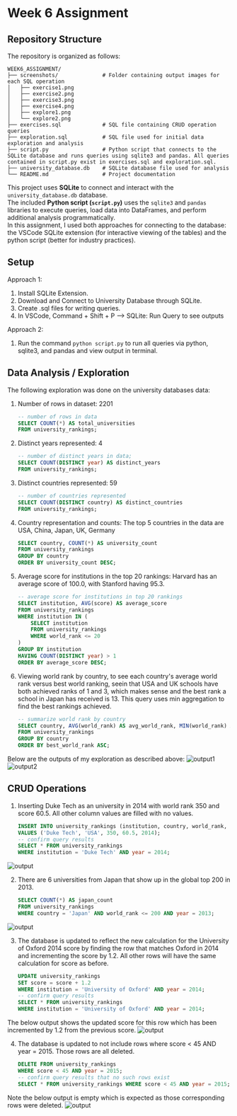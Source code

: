 # Week 6 Assignment # 

## Repository Structure ##

The repository is organized as follows:
```
WEEK6_ASSIGNMENT/
├── screenshots/              # Folder containing output images for each SQL operation
│   ├── exercise1.png
│   ├── exercise2.png
│   ├── exercise3.png
│   ├── exercise4.png
│   ├── explore1.png
│   └── explore2.png
├── exercises.sql             # SQL file containing CRUD operation queries
├── exploration.sql           # SQL file used for initial data exploration and analysis
├── script.py                 # Python script that connects to the SQLite database and runs queries using sqlite3 and pandas. All queries contained in script.py exist in exercises.sql and exploration.sql. 
├── university_database.db    # SQLite database file used for analysis
└── README.md                 # Project documentation
```

This project uses **SQLite** to connect and interact with the `university_database.db` database.  
The included **Python script (`script.py`)** uses the `sqlite3` and `pandas` libraries to execute queries, load data into DataFrames, and perform additional analysis programmatically.  
In this assignment, I used both approaches for connecting to the database: the VSCode SQLite extension (for interactive viewing of the tables) and the python script (better for industry practices).


## Setup ##
Approach 1:
1. Install SQLite Extension.
2. Download and Connect to University Database through SQLite.
3. Create .sql files for writing queries.
4. In VSCode, Command + Shift + P --> SQLite: Run Query to see outputs


Approach 2:
1. Run the command `python script.py` to run all queries via python, sqlite3, and pandas and view output in terminal.



## Data Analysis / Exploration ##
The following exploration was done on the university databases data:
1. Number of rows in dataset: 2201
    ```sql
    -- number of rows in data
    SELECT COUNT(*) AS total_universities 
    FROM university_rankings;
    ```

2. Distinct years represented: 4
    ```sql
    -- number of distinct years in data;
    SELECT COUNT(DISTINCT year) AS distinct_years
    FROM university_rankings;
    ```

3. Distinct countries represented: 59
    ```sql
    -- number of countries represented
    SELECT COUNT(DISTINCT country) AS distinct_countries
    FROM university_rankings;
    ```

4. Country representation and counts: The top 5 countries in the data are USA, China, Japan, UK, Germany
    ```sql
    SELECT country, COUNT(*) AS university_count
    FROM university_rankings
    GROUP BY country
    ORDER BY university_count DESC;
    ```

5. Average score for institutions in the top 20 rankings: Harvard has an average score of 100.0, with Stanford having 95.3.
    ```sql
    -- average score for institutions in top 20 rankings
    SELECT institution, AVG(score) AS average_score
    FROM university_rankings
    WHERE institution IN (
        SELECT institution
        FROM university_rankings
        WHERE world_rank <= 20
    )
    GROUP BY institution
    HAVING COUNT(DISTINCT year) > 1
    ORDER BY average_score DESC;
    ```

6. Viewing world rank by country, to see each country's average world rank versus best world ranking, seein that USA and UK schools have both achieved ranks of 1 and 3, which makes sense and the best rank a school in Japan has received is 13. This query uses min aggregation to find the best rankings achieved. 
    ```sql
    -- summarize world rank by country
    SELECT country, AVG(world_rank) AS avg_world_rank, MIN(world_rank) AS best_world_rank
    FROM university_rankings
    GROUP BY country
    ORDER BY best_world_rank ASC;
    ```

Below are the outputs of my exploration as described above: 
![output1](screenshots/explore1.png)
![output2](screenshots/explore2.png)



## CRUD Operations ##
1. Inserting Duke Tech as an university in 2014 with world rank 350 and score 60.5. All other column values are filled with no values.
    ```sql
    INSERT INTO university_rankings (institution, country, world_rank, score, year)
    VALUES ('Duke Tech', 'USA', 350, 60.5, 2014);
    -- confirm query results
    SELECT * FROM university_rankings
    WHERE institution = 'Duke Tech' AND year = 2014;
    ```
    
![output](screenshots/exercise1.png)

2. There are 6 universities from Japan that show up in the global top 200 in 2013.
    ```sql
    SELECT COUNT(*) AS japan_count
    FROM university_rankings
    WHERE country = 'Japan' AND world_rank <= 200 AND year = 2013;
    ```
![output](screenshots/exercise2.png)

3. The database is updated to reflect the new calculation for the University of Oxford 2014 score by finding the row that matches Oxford in 2014 and incrementing the score by 1.2. All other rows will have the same calculation for score as before.
    ```sql
    UPDATE university_rankings
    SET score = score + 1.2
    WHERE institution = 'University of Oxford' AND year = 2014;
    -- confirm query results
    SELECT * FROM university_rankings
    WHERE institution = 'University of Oxford' AND year = 2014;
    ```
The below output shows the updated score for this row which has been incremented by 1.2 from the previous score. 
![output](screenshots/exercise3.png)

4. The database is updated to not include rows where score < 45 AND year = 2015. Those rows are all deleted. 
    ```sql
    DELETE FROM university_rankings
    WHERE score < 45 AND year = 2015;
    -- confirm query results that no such rows exist
    SELECT * FROM university_rankings WHERE score < 45 AND year = 2015;
    ```
Note the below output is empty which is expected as those corresponding rows were deleted. 
![output](screenshots/exercise4.png)
